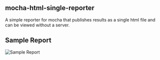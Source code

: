 ## mocha-html-single-reporter

A simple reporter for mocha that publishes results as a single html file and can be viewed without a server.

## Sample Report

![Sample Report](Jayasankar-m.github.com/mocha-html-single-reporter/src/sample_report.png)

